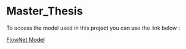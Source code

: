 # Master_Thesis

To access the model used in this project you can use the link below :

[FlowNet Model](https://huggingface.co/hyacinthum/Flownet_Pytorch/tree/main)
